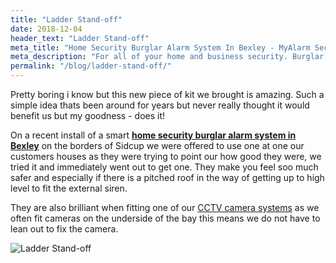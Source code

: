 ```yaml
---
title: "Ladder Stand-off"
date: 2018-12-04
header_text: "Ladder Stand-off"
meta_title: "Home Security Burglar Alarm System In Bexley - MyAlarm Security"
meta_description: "For all of your home and business security. Burglar Alarm Servicing, Burglar Alarm Installation, Alarm Battery and CCTV. Call 020 8302 4065 or email us."
permalink: "/blog/ladder-stand-off/"
---
```


Pretty boring i know but this new piece of kit we brought is amazing. Such a simple idea thats been around for years but never really thought it would benefit us but my goodness - does it!

On a recent install of a smart [**home security burglar alarm system in Bexley**](/categories/burglar-alarms/) on the borders of Sidcup we were offered to use one at one our customers houses as they were trying to point our how good they were, we tried it and immediately went out to get one. They make you feel soo much safer and especially if there is a pitched roof in the way of getting up to high level to fit the external siren.

They are also brilliant when fitting one of our [CCTV camera systems](/categories/cctv/) as we often fit cameras on the underside of the bay this means we do not have to lean out to fix the camera.

![Ladder Stand-off](https://res.cloudinary.com/kbs/image/upload/xnlqomls12lykirgmn8y.jpg)